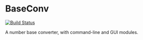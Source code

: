 BaseConv
========

[![Build Status](https://travis-ci.org/AaronRobson/BaseConv.svg?branch=master)](https://travis-ci.org/AaronRobson/BaseConv)

A number base converter, with command-line and GUI modules.
